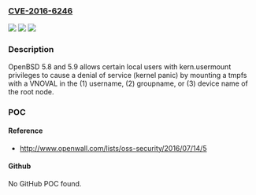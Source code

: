 ### [CVE-2016-6246](https://cve.mitre.org/cgi-bin/cvename.cgi?name=CVE-2016-6246)
![](https://img.shields.io/static/v1?label=Product&message=n%2Fa&color=blue)
![](https://img.shields.io/static/v1?label=Version&message=n%2Fa&color=blue)
![](https://img.shields.io/static/v1?label=Vulnerability&message=n%2Fa&color=brighgreen)

### Description

OpenBSD 5.8 and 5.9 allows certain local users with kern.usermount privileges to cause a denial of service (kernel panic) by mounting a tmpfs with a VNOVAL in the (1) username, (2) groupname, or (3) device name of the root node.

### POC

#### Reference
- http://www.openwall.com/lists/oss-security/2016/07/14/5

#### Github
No GitHub POC found.

